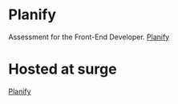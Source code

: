 # Planify
Assessment for the Front-End Developer.
[Planify](https://github.com/Rahul151995/planify/blob/master/angular%20interview%20task.pptx)

# Hosted at surge
[Planify](https://pages.github.com/)